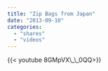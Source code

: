 ```yaml
---
title: "Zip Bags from Japan"
date: "2013-09-10"
categories:
  - "shares"
  - "videos"
---
```


<div style="width: 70vw;">{{< youtube 8GMpVX\_\_0QQ>}}</div>
